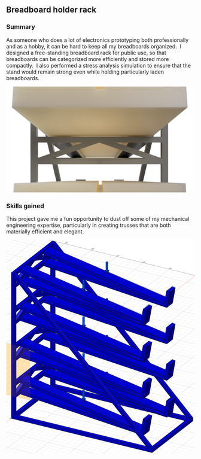 <h2>Breadboard holder rack</h2>

### Summary

As someone who does a lot of electronics prototyping both professionally and as a hobby, it can be hard to keep all my breadboards organized.  I designed a free-standing breadboard rack for public use, so that breadboards can be categorized more efficiently and stored more compactly.  I also performed a stress analysis simulation to ensure that the stand would remain strong even while holding particularly laden breadboards.

![Breadboards on rack assembly](/images/projects/breadboard_holder_rack/breadboards_on_rack_assembly_2022-Feb-22_09-30-00PM-000_CustomizedView16437426742.png)

### Skills gained

This project gave me a fun opportunity to dust off some of my mechanical engineering expertise, particularly in creating trusses that are both materially efficient and elegant.

![simulation](/images/projects/breadboard_holder_rack/simulation.png)
